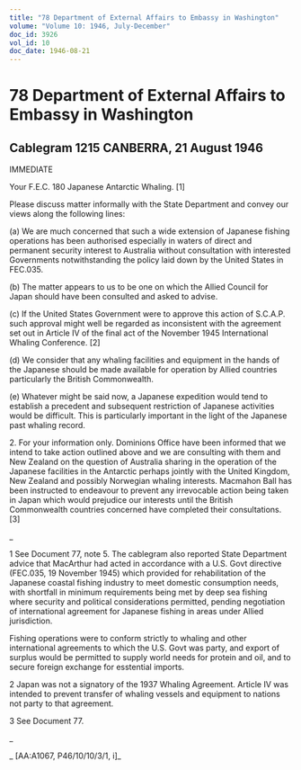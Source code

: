 ```yaml
---
title: "78 Department of External Affairs to Embassy in Washington"
volume: "Volume 10: 1946, July-December"
doc_id: 3926
vol_id: 10
doc_date: 1946-08-21
---
```


# 78 Department of External Affairs to Embassy in Washington

## Cablegram 1215 CANBERRA, 21 August 1946

IMMEDIATE

Your F.E.C. 180 Japanese Antarctic Whaling. [1]

Please discuss matter informally with the State Department and convey our views along the following lines:

(a) We are much concerned that such a wide extension of Japanese fishing operations has been authorised especially in waters of direct and permanent security interest to Australia without consultation with interested Governments notwithstanding the policy laid down by the United States in FEC.035.

(b) The matter appears to us to be one on which the Allied Council for Japan should have been consulted and asked to advise.

(c) If the United States Government were to approve this action of S.C.A.P. such approval might well be regarded as inconsistent with the agreement set out in Article IV of the final act of the November 1945 International Whaling Conference. [2]

(d) We consider that any whaling facilities and equipment in the hands of the Japanese should be made available for operation by Allied countries particularly the British Commonwealth.

(e) Whatever might be said now, a Japanese expedition would tend to establish a precedent and subsequent restriction of Japanese activities would be difficult. This is particularly important in the light of the Japanese past whaling record.

2\. For your information only. Dominions Office have been informed that we intend to take action outlined above and we are consulting with them and New Zealand on the question of Australia sharing in the operation of the Japanese facilities in the Antarctic perhaps jointly with the United Kingdom, New Zealand and possibly Norwegian whaling interests. Macmahon Ball has been instructed to endeavour to prevent any irrevocable action being taken in Japan which would prejudice our interests until the British Commonwealth countries concerned have completed their consultations. [3]

_

1 See Document 77, note 5. The cablegram also reported State Department advice that MacArthur had acted in accordance with a U.S. Govt directive (FEC.035, 19 November 1945) which provided for rehabilitation of the Japanese coastal fishing industry to meet domestic consumption needs, with shortfall in minimum requirements being met by deep sea fishing where security and political considerations permitted, pending negotiation of international agreement for Japanese fishing in areas under Allied jurisdiction.

Fishing operations were to conform strictly to whaling and other international agreements to which the U.S. Govt was party, and export of surplus would be permitted to supply world needs for protein and oil, and to secure foreign exchange for esstential imports.

2 Japan was not a signatory of the 1937 Whaling Agreement. Article IV was intended to prevent transfer of whaling vessels and equipment to nations not party to that agreement.

3 See Document 77.

_

_ [AA:A1067, P46/10/10/3/1, i]_
